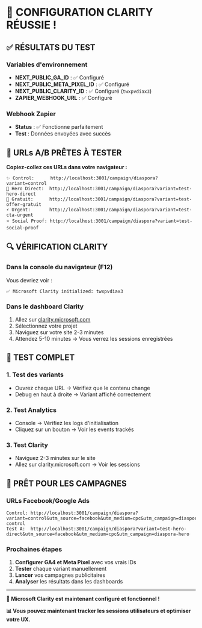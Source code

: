 # 🎉 CONFIGURATION CLARITY RÉUSSIE !

## ✅ RÉSULTATS DU TEST

### Variables d'environnement
- **NEXT_PUBLIC_GA_ID** : ✅ Configuré
- **NEXT_PUBLIC_META_PIXEL_ID** : ✅ Configuré  
- **NEXT_PUBLIC_CLARITY_ID** : ✅ Configuré (`twxpvdiax3`)
- **ZAPIER_WEBHOOK_URL** : ✅ Configuré

### Webhook Zapier
- **Status** : ✅ Fonctionne parfaitement
- **Test** : Données envoyées avec succès

## 🎯 URLs A/B PRÊTES À TESTER

**Copiez-collez ces URLs dans votre navigateur :**

```
✨ Control:      http://localhost:3001/campaign/diaspora?variant=control
🎯 Hero Direct:  http://localhost:3001/campaign/diaspora?variant=test-hero-direct  
🎁 Gratuit:      http://localhost:3001/campaign/diaspora?variant=test-offer-gratuit
⚡ Urgent:       http://localhost:3001/campaign/diaspora?variant=test-cta-urgent
⭐ Social Proof: http://localhost:3001/campaign/diaspora?variant=test-social-proof
```

## 🔍 VÉRIFICATION CLARITY

### Dans la console du navigateur (F12)
Vous devriez voir :
```
✅ Microsoft Clarity initialized: twxpvdiax3
```

### Dans le dashboard Clarity
1. Allez sur [clarity.microsoft.com](https://clarity.microsoft.com)
2. Sélectionnez votre projet
3. Naviguez sur votre site 2-3 minutes
4. Attendez 5-10 minutes → Vous verrez les sessions enregistrées

## 🧪 TEST COMPLET

### 1. Test des variants
- Ouvrez chaque URL → Vérifiez que le contenu change
- Debug en haut à droite → Variant affiché correctement

### 2. Test Analytics
- Console → Vérifiez les logs d'initialisation
- Cliquez sur un bouton → Voir les events trackés

### 3. Test Clarity
- Naviguez 2-3 minutes sur le site
- Allez sur clarity.microsoft.com → Voir les sessions

## 🚀 PRÊT POUR LES CAMPAGNES

### URLs Facebook/Google Ads
```
Control: http://localhost:3001/campaign/diaspora?variant=control&utm_source=facebook&utm_medium=cpc&utm_campaign=diaspora-control
Test A:  http://localhost:3001/campaign/diaspora?variant=test-hero-direct&utm_source=facebook&utm_medium=cpc&utm_campaign=diaspora-hero
```

### Prochaines étapes
1. **Configurer GA4 et Meta Pixel** avec vos vrais IDs
2. **Tester** chaque variant manuellement
3. **Lancer** vos campagnes publicitaires
4. **Analyser** les résultats dans les dashboards

---

**🎉 Microsoft Clarity est maintenant configuré et fonctionnel !**

**📊 Vous pouvez maintenant tracker les sessions utilisateurs et optimiser votre UX.**


